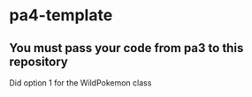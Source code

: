 # pa4-template

## You must pass your code from pa3 to this repository
Did option 1 for the WildPokemon class

